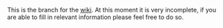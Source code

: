 This is the branch for the [wiki](https://the007who.github.io/behero-decomp). At this moment it is very incomplete, if you are able to fill in relevant information please feel free to do so.